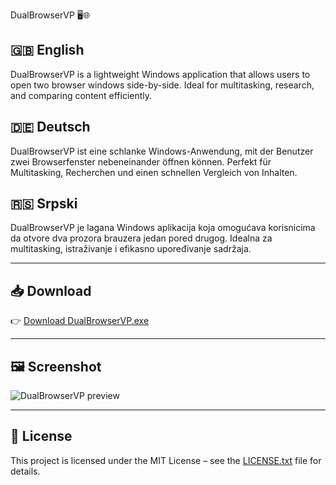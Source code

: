  DualBrowserVP 🖥️🌐

## 🇬🇧 English

DualBrowserVP is a lightweight Windows application that allows users to open two browser windows side-by-side. Ideal for multitasking, research, and comparing content efficiently.

## 🇩🇪 Deutsch

DualBrowserVP ist eine schlanke Windows-Anwendung, mit der Benutzer zwei Browserfenster nebeneinander öffnen können. Perfekt für Multitasking, Recherchen und einen schnellen Vergleich von Inhalten.

## 🇷🇸 Srpski

DualBrowserVP je lagana Windows aplikacija koja omogućava korisnicima da otvore dva prozora brauzera jedan pored drugog. Idealna za multitasking, istraživanje i efikasno upoređivanje sadržaja.

---

## 📥 Download

👉 [Download DualBrowserVP.exe](./DualBrowserVP.exe)

---

## 🖼️ Screenshot

![DualBrowserVP preview](img/DualBrowserVP_preview.png)

---

## 📄 License

This project is licensed under the MIT License – see the [LICENSE.txt](./LICENSE.txt) file for details.
